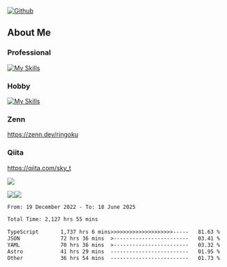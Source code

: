 [![Github](https://img.shields.io/github/followers/skyt-a?label=Follow&style=social)](https://github.com/skyt-a)

## About Me
### Professional
[![My Skills](https://skillicons.dev/icons?i=react,ts,js,nodejs,java,graphql,firebase,githubactions&theme=light)](https://skillicons.dev)
### Hobby
[![My Skills](https://skillicons.dev/icons?i=unity,rust,py&theme=light)](https://skillicons.dev)

### Zenn
https://zenn.dev/ringoku
### Qiita
https://qiita.com/sky_t


![](https://github-profile-summary-cards.vercel.app/api/cards/profile-details?username=skyt-a&theme=default)

![](https://github-profile-summary-cards.vercel.app/api/cards/repos-per-language?username=skyt-a&theme=default)![](https://github-profile-summary-cards.vercel.app/api/cards/stats?username=RinGoku&theme=default)

<!--START_SECTION:waka-->

```txt
From: 19 December 2022 - To: 18 June 2025

Total Time: 2,127 hrs 55 mins

TypeScript       1,737 hrs 6 mins>>>>>>>>>>>>>>>>>>>>-----   81.63 %
JSON             72 hrs 36 mins  >------------------------   03.41 %
YAML             70 hrs 36 mins  >------------------------   03.32 %
Astro            41 hrs 29 mins  -------------------------   01.95 %
Other            36 hrs 54 mins  -------------------------   01.73 %
```

<!--END_SECTION:waka-->
